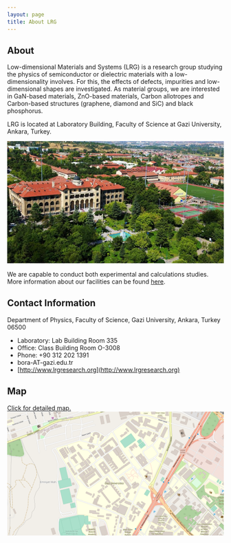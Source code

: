 ```yaml
---
layout: page
title: About LRG
---
```

## About

Low-dimensional Materials and Systems (LRG) is a research group studying the physics of semiconductor or dielectric materials with a low-dimensionality involves. For this, the effects of defects, impurities and low-dimensional shapes are investigated. As material groups, we are interested in GaN-based materials, ZnO-based materials, Carbon allotropes and Carbon-based structures (graphene, diamond and SiC) and black phosphorus. 

LRG is located at Laboratory Building, Faculty of Science at Gazi University, Ankara, Turkey.

![Image of Gazi University](files/gazi.png)

We are capable to conduct both experimental and calculations studies. More information about our facilities can be found [here](facilities.md).

## Contact Information

Department of Physics, Faculty of Science, Gazi University, Ankara, Turkey 06500
* Laboratory: Lab Building Room 335
* Office: Class Building Room O-3008
* Phone: +90 312 202 1391
* bora-AT-gazi.edu.tr
* [http://www.lrgresearch.org](http://www.lrgresearch.org)

## Map
[Click for detailed map.](https://www.openstreetmap.org/#map=16/39.9378/32.8159)
![Gazi Map](files/map.png)
